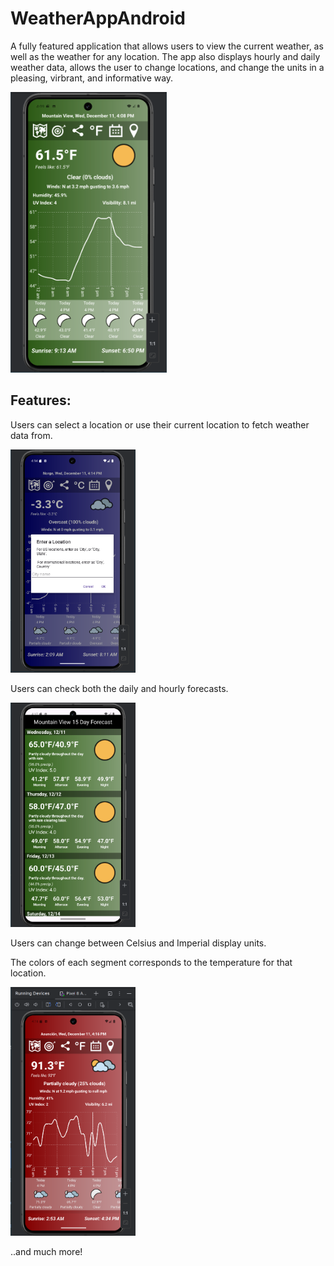 # WeatherAppAndroid
A fully featured application that allows users to view the current weather, as well as the weather for any location. The app also displays hourly and daily weather data, allows the user to change locations, and change the units in a pleasing, virbrant, and informative way.

<img src = "https://github.com/Attaboy20/WeatherAppAndroid/blob/main/Images/MainPage.PNG" width = "250" />

## Features:

Users can select a location or use their current location to fetch weather data from.


<img src = "https://github.com/Attaboy20/WeatherAppAndroid/blob/main/Images/LocationChange.PNG" width="200" />

Users can check both the daily and hourly forecasts.

<img src = "https://github.com/Attaboy20/WeatherAppAndroid/blob/main/Images/DailyView.PNG" width="200"/>

Users can change between Celsius and Imperial display units.

The colors of each segment corresponds to the temperature for that location.

<img src = "https://github.com/Attaboy20/WeatherAppAndroid/blob/main/Images/Temperature%20Change.PNG" width = "200" />

..and much more!

